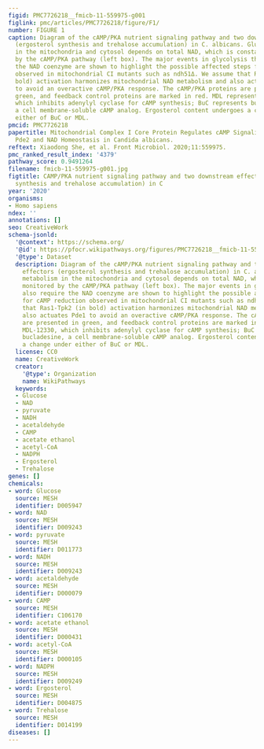 ```yaml
---
figid: PMC7726218__fmicb-11-559975-g001
figlink: pmc/articles/PMC7726218/figure/F1/
number: FIGURE 1
caption: Diagram of the cAMP/PKA nutrient signaling pathway and two downstream effectors
  (ergosterol synthesis and trehalose accumulation) in C. albicans. Glucose metabolism
  in the mitochondria and cytosol depends on total NAD, which is constantly monitored
  by the cAMP/PKA pathway (left box). The major events in glycolysis that also require
  the NAD coenzyme are shown to highlight the possible affected steps for cAMP reduction
  observed in mitochondrial CI mutants such as ndh51Δ. We assume that Ras1-Tpk2 (in
  bold) activation harmonizes mitochondrial NAD metabolism and also actuates Pde1
  to avoid an overactive cAMP/PKA response. The cAMP/PKA proteins are presented in
  green, and feedback control proteins are marked in red. MDL represents MDL-12330,
  which inhibits adenylyl cyclase for cAMP synthesis; BuC represents bucladesine,
  a cell membrane-soluble cAMP analog. Ergosterol content undergoes a change under
  either of BuC or MDL.
pmcid: PMC7726218
papertitle: Mitochondrial Complex I Core Protein Regulates cAMP Signaling via Phosphodiesterase
  Pde2 and NAD Homeostasis in Candida albicans.
reftext: Xiaodong She, et al. Front Microbiol. 2020;11:559975.
pmc_ranked_result_index: '4379'
pathway_score: 0.9491264
filename: fmicb-11-559975-g001.jpg
figtitle: CAMP/PKA nutrient signaling pathway and two downstream effectors (ergosterol
  synthesis and trehalose accumulation) in C
year: '2020'
organisms:
- Homo sapiens
ndex: ''
annotations: []
seo: CreativeWork
schema-jsonld:
  '@context': https://schema.org/
  '@id': https://pfocr.wikipathways.org/figures/PMC7726218__fmicb-11-559975-g001.html
  '@type': Dataset
  description: Diagram of the cAMP/PKA nutrient signaling pathway and two downstream
    effectors (ergosterol synthesis and trehalose accumulation) in C. albicans. Glucose
    metabolism in the mitochondria and cytosol depends on total NAD, which is constantly
    monitored by the cAMP/PKA pathway (left box). The major events in glycolysis that
    also require the NAD coenzyme are shown to highlight the possible affected steps
    for cAMP reduction observed in mitochondrial CI mutants such as ndh51Δ. We assume
    that Ras1-Tpk2 (in bold) activation harmonizes mitochondrial NAD metabolism and
    also actuates Pde1 to avoid an overactive cAMP/PKA response. The cAMP/PKA proteins
    are presented in green, and feedback control proteins are marked in red. MDL represents
    MDL-12330, which inhibits adenylyl cyclase for cAMP synthesis; BuC represents
    bucladesine, a cell membrane-soluble cAMP analog. Ergosterol content undergoes
    a change under either of BuC or MDL.
  license: CC0
  name: CreativeWork
  creator:
    '@type': Organization
    name: WikiPathways
  keywords:
  - Glucose
  - NAD
  - pyruvate
  - NADH
  - acetaldehyde
  - CAMP
  - acetate ethanol
  - acetyl-CoA
  - NADPH
  - Ergosterol
  - Trehalose
genes: []
chemicals:
- word: Glucose
  source: MESH
  identifier: D005947
- word: NAD
  source: MESH
  identifier: D009243
- word: pyruvate
  source: MESH
  identifier: D011773
- word: NADH
  source: MESH
  identifier: D009243
- word: acetaldehyde
  source: MESH
  identifier: D000079
- word: CAMP
  source: MESH
  identifier: C106170
- word: acetate ethanol
  source: MESH
  identifier: D000431
- word: acetyl-CoA
  source: MESH
  identifier: D000105
- word: NADPH
  source: MESH
  identifier: D009249
- word: Ergosterol
  source: MESH
  identifier: D004875
- word: Trehalose
  source: MESH
  identifier: D014199
diseases: []
---
```


